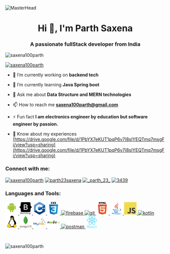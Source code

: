 ![MasterHead](https://cdn.dribbble.com/users/1292677/screenshots/6139167/media/5387dc7e035b3efe9d94516044de66a4.gif)
<!-- ![MasterHead](https://opedia.mo.cloudinary.net/opediatech_images/hero/service.gif) -->

<h1 align="center">Hi 👋, I'm Parth Saxena</h1>
<h3 align="center">A passionate fullStack developer from India</h3>
 <!--<img align="right" alt="Coding" width="400" src="https://camo.githubusercontent.com/9dde9f1edf0e3340088f47f17b4f20c98536e79a1ca6157f942a33e582fe58fd/68747470733a2f2f74332e667463646e2e6e65742f6a70672f30352f30302f31372f34342f3234305f465f3530303137343433315f4f35657558536d7072694c364557634937736531736948726b4e504a395a39692e6a7067">
-->

<p align="left"> <img src="https://komarev.com/ghpvc/?username=saxena100parth&label=Profile%20views&color=0e75b6&style=flat" alt="saxena100parth" /> </p>

<p align="left"> <a href="https://twitter.com/saxena100parth" target="blank"><img src="https://img.shields.io/twitter/follow/saxena100parth?logo=twitter&style=for-the-badge" alt="saxena100parth" /></a> </p>

- 🔭 I’m currently working on  **backend tech**

- 🌱 I’m currently learning **Java Spring boot**

- 💬 Ask me about **Data Structure and MERN technologies**

- 📫 How to reach me **saxena100parth@gmail.com**

- ⚡ Fun fact **I am electronics engineer by education but software engineer by passion.**

- 📄 Know about my experiences [https://drive.google.com/file/d/1PbYX7eKUT1pqP6v7I8sIYEQTmq7msgFi/view?usp=sharing](https://drive.google.com/file/d/1PbYX7eKUT1pqP6v7I8sIYEQTmq7msgFi/view?usp=sharing)

<h3 align="left">Connect with me:</h3>
<p align="left">

<a href="https://twitter.com/saxena100parth" target="blank"><img align="center" src="https://raw.githubusercontent.com/rahuldkjain/github-profile-readme-generator/master/src/images/icons/Social/twitter.svg" alt="saxena100parth" height="30" width="40" /></a>
<a href="https://linkedin.com/in/parth23saxena" target="blank"><img align="center" src="https://raw.githubusercontent.com/rahuldkjain/github-profile-readme-generator/master/src/images/icons/Social/linked-in-alt.svg" alt="parth23saxena" height="30" width="40" /></a>
<a href="https://instagram.com/_parth_23_" target="blank"><img align="center" src="https://raw.githubusercontent.com/rahuldkjain/github-profile-readme-generator/master/src/images/icons/Social/instagram.svg" alt="_parth_23_" height="30" width="40" /></a>
 <a href="https://discord.gg/3439" target="blank"><img align="center" src="https://raw.githubusercontent.com/rahuldkjain/github-profile-readme-generator/master/src/images/icons/Social/discord.svg" alt="3439" height="30" width="40" /></a>
</p>
<!--<a href="https://www.codechef.com/users/parthsaxena_23" target="blank"><img align="center" src="https://cdn.jsdelivr.net/npm/simple-icons@3.1.0/icons/codechef.svg" alt="parthsaxena_23" height="30" width="40" /></a> -->
<!-- <a href="https://www.hackerrank.com/saxena100parth" target="blank"><img align="center" src="https://raw.githubusercontent.com/rahuldkjain/github-profile-readme-generator/master/src/images/icons/Social/hackerrank.svg" alt="saxena100parth" height="30" width="40" /></a>
<a href="https://codeforces.com/profile/parth23" target="blank"><img align="center" src="https://raw.githubusercontent.com/rahuldkjain/github-profile-readme-generator/master/src/images/icons/Social/codeforces.svg" alt="parth23" height="30" width="40" /></a>
<a href="https://www.leetcode.com/_parth_23_" target="blank"><img align="center" src="https://raw.githubusercontent.com/rahuldkjain/github-profile-readme-generator/master/src/images/icons/Social/leet-code.svg" alt="_parth_23_" height="30" width="40" /></a> -->


<h3 align="left">Languages and Tools:</h3>
<p align="left"> <a href="https://developer.android.com" target="_blank" rel="noreferrer"> <img src="https://raw.githubusercontent.com/devicons/devicon/master/icons/android/android-original-wordmark.svg" alt="android" width="40" height="40"/> </a> <a href="https://getbootstrap.com" target="_blank" rel="noreferrer"> <img src="https://raw.githubusercontent.com/devicons/devicon/master/icons/bootstrap/bootstrap-plain-wordmark.svg" alt="bootstrap" width="40" height="40"/> </a> <a href="https://www.w3schools.com/cpp/" target="_blank" rel="noreferrer"> <img src="https://raw.githubusercontent.com/devicons/devicon/master/icons/cplusplus/cplusplus-original.svg" alt="cplusplus" width="40" height="40"/> </a> <a href="https://www.w3schools.com/css/" target="_blank" rel="noreferrer"> <img src="https://raw.githubusercontent.com/devicons/devicon/master/icons/css3/css3-original-wordmark.svg" alt="css3" width="40" height="40"/> </a> <a href="https://expressjs.com" target="_blank" rel="noreferrer"> 
<!-- <img src="https://raw.githubusercontent.com/devicons/devicon/master/icons/express/express-original-wordmark.svg" alt="express" width="40" height="40"/> </a> <a href="https://firebase.google.com/" target="_blank" rel="noreferrer">-->
 <img src="https://www.vectorlogo.zone/logos/firebase/firebase-icon.svg" alt="firebase" width="40" height="40"/> </a> <a href="https://git-scm.com/" target="_blank" rel="noreferrer"> <img src="https://www.vectorlogo.zone/logos/git-scm/git-scm-icon.svg" alt="git" width="40" height="40"/> </a> <a href="https://www.w3.org/html/" target="_blank" rel="noreferrer"> <img src="https://raw.githubusercontent.com/devicons/devicon/master/icons/html5/html5-original-wordmark.svg" alt="html5" width="40" height="40"/> </a> <a href="https://www.java.com" target="_blank" rel="noreferrer"> <img src="https://raw.githubusercontent.com/devicons/devicon/master/icons/java/java-original.svg" alt="java" width="40" height="40"/> </a> <a href="https://developer.mozilla.org/en-US/docs/Web/JavaScript" target="_blank" rel="noreferrer"> <img src="https://raw.githubusercontent.com/devicons/devicon/master/icons/javascript/javascript-original.svg" alt="javascript" width="40" height="40"/> </a> <a href="https://kotlinlang.org" target="_blank" rel="noreferrer"> <img src="https://www.vectorlogo.zone/logos/kotlinlang/kotlinlang-icon.svg" alt="kotlin" width="40" height="40"/> </a> <a href="https://www.linux.org/" target="_blank" rel="noreferrer"> <img src="https://raw.githubusercontent.com/devicons/devicon/master/icons/linux/linux-original.svg" alt="linux" width="40" height="40"/> </a> <a href="https://www.mongodb.com/" target="_blank" rel="noreferrer"> <img src="https://raw.githubusercontent.com/devicons/devicon/master/icons/mongodb/mongodb-original-wordmark.svg" alt="mongodb" width="40" height="40"/> </a> <a href="https://www.mysql.com/" target="_blank" rel="noreferrer"> <img src="https://raw.githubusercontent.com/devicons/devicon/master/icons/mysql/mysql-original-wordmark.svg" alt="mysql" width="40" height="40"/> </a> <a href="https://nodejs.org" target="_blank" rel="noreferrer"> <img src="https://raw.githubusercontent.com/devicons/devicon/master/icons/nodejs/nodejs-original-wordmark.svg" alt="nodejs" width="40" height="40"/> </a> <a href="https://postman.com" target="_blank" rel="noreferrer"> <img src="https://www.vectorlogo.zone/logos/getpostman/getpostman-icon.svg" alt="postman" width="40" height="40"/> </a> <a href="https://reactjs.org/" target="_blank" rel="noreferrer"> <img src="https://raw.githubusercontent.com/devicons/devicon/master/icons/react/react-original-wordmark.svg" alt="react" width="40" height="40"/> </a> </p>

<br>
<p><img align="left" src="https://github-readme-streak-stats.herokuapp.com/?user=saxena100parth&" alt="saxena100parth" /></p>

<!-- <p><img align="right" src="https://github-readme-stats.vercel.app/api/top-langs?username=saxena100parth&show_icons=true&locale=en&layout=compact" alt="saxena100parth" /></p>
 -->

<!--<p>&nbsp;<img align="center" src="https://github-readme-stats.vercel.app/api?username=saxena100parth&show_icons=true&locale=en" alt="saxena100parth" /></p>-->


              

